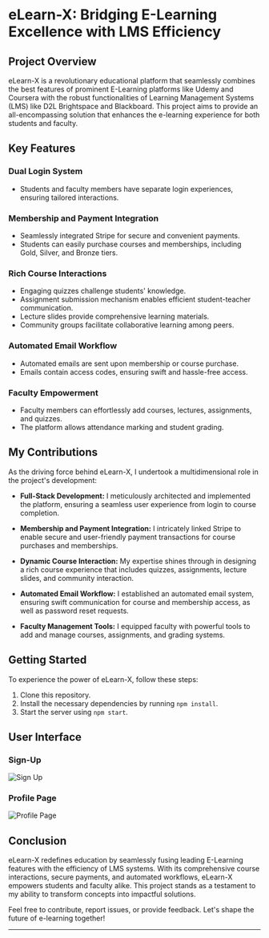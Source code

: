 # eLearn-X: Bridging E-Learning Excellence with LMS Efficiency

## Project Overview

eLearn-X is a revolutionary educational platform that seamlessly combines the best features of prominent E-Learning platforms like Udemy and Coursera with the robust functionalities of Learning Management Systems (LMS) like D2L Brightspace and Blackboard. This project aims to provide an all-encompassing solution that enhances the e-learning experience for both students and faculty.

## Key Features

### Dual Login System
- Students and faculty members have separate login experiences, ensuring tailored interactions.

### Membership and Payment Integration
- Seamlessly integrated Stripe for secure and convenient payments.
- Students can easily purchase courses and memberships, including Gold, Silver, and Bronze tiers.

### Rich Course Interactions
- Engaging quizzes challenge students' knowledge.
- Assignment submission mechanism enables efficient student-teacher communication.
- Lecture slides provide comprehensive learning materials.
- Community groups facilitate collaborative learning among peers.

### Automated Email Workflow
- Automated emails are sent upon membership or course purchase.
- Emails contain access codes, ensuring swift and hassle-free access.

### Faculty Empowerment
- Faculty members can effortlessly add courses, lectures, assignments, and quizzes.
- The platform allows attendance marking and student grading.

## My Contributions

As the driving force behind eLearn-X, I undertook a multidimensional role in the project's development:

- **Full-Stack Development:** I meticulously architected and implemented the platform, ensuring a seamless user experience from login to course completion.

- **Membership and Payment Integration:** I intricately linked Stripe to enable secure and user-friendly payment transactions for course purchases and memberships.

- **Dynamic Course Interaction:** My expertise shines through in designing a rich course experience that includes quizzes, assignments, lecture slides, and community interaction.

- **Automated Email Workflow:** I established an automated email system, ensuring swift communication for course and membership access, as well as password reset requests.

- **Faculty Management Tools:** I equipped faculty with powerful tools to add and manage courses, assignments, and grading systems.

## Getting Started

To experience the power of eLearn-X, follow these steps:
1. Clone this repository.
2. Install the necessary dependencies by running `npm install`.
3. Start the server using `npm start`.

## User Interface
### Sign-Up
![Sign Up](images/sign_up.png)
<br>
### Profile Page
![Profile Page](images/profile.png)

## Conclusion

eLearn-X redefines education by seamlessly fusing leading E-Learning features with the efficiency of LMS systems. With its comprehensive course interactions, secure payments, and automated workflows, eLearn-X empowers students and faculty alike. This project stands as a testament to my ability to transform concepts into impactful solutions.

Feel free to contribute, report issues, or provide feedback. Let's shape the future of e-learning together!

---


